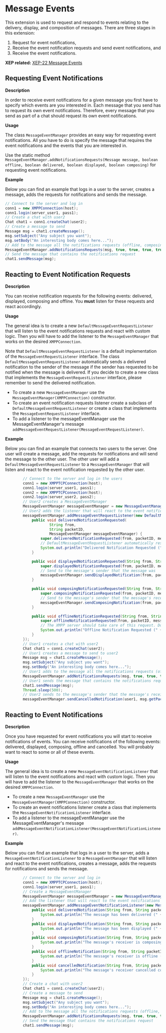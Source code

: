 # Message Events

This extension is used to request and respond to events relating to the
delivery, display, and composition of messages. There are three stages in this
extension:

  1. Request for event notifications, 
  2. Receive the event notification requests and send event notifications, and 
  3. Receive the event notifications.

**XEP related:** [XEP-22 Message Events](http://www.xmpp.org/extensions/xep-0022.html)

## Requesting Event Notifications

**Description**

In order to receive event notifications for a given message you first have to
specify which events are you interested in. Each message that you send has to
request its own event notifications. Therefore, every message that you send as
part of a chat should request its own event notifications.

**Usage**

The class `MessageEventManager` provides an easy way for requesting event
notifications. All you have to do is specify the message that requires the
event notifications and the events that you are interested in.

Use the static method `MessageEventManager.addNotificationsRequests(Message message, boolean offline, boolean delivered, boolean displayed, boolean composing)` for requesting event notifications.

**Example**

Below you can find an example that logs in a user to the server, creates a
message, adds the requests for notifications and sends the message.

```java
// Connect to the server and log in
conn1 = new XMPPConnection(host);
conn1.login(server_user1, pass1);
// Create a chat with user2
Chat chat1 = conn1.createChat(user2);
// Create a message to send
Message msg = chat1.createMessage();
msg.setSubject("Any subject you want");
msg.setBody("An interesting body comes here...");
// Add to the message all the notifications requests (offline, composing)
MessageEventManager.addNotificationsRequests(msg, true, true, true, true);
// Send the message that contains the notifications request
chat1.sendMessage(msg);
```

## Reacting to Event Notification Requests

**Description**

You can receive notification requests for the following events: delivered,
displayed, composing and offline. You **must** listen for these requests and
react accordingly.

**Usage**

The general idea is to create a new `DefaultMessageEventRequestListener` that
will listen to the event notifications requests and react with custom logic.
Then you will have to add the listener to the `MessageEventManager` that works
on the desired `XMPPConnection`.

Note that `DefaultMessageEventRequestListener` is a default implementation of
the `MessageEventRequestListener` interface. The class
`DefaultMessageEventRequestListener` automatically sends a delivered
notification to the sender of the message if the sender has requested to be
notified when the message is delivered. If you decide to create a new class
that implements the `MessageEventRequestListener` interface, please remember
to send the delivered notification.

  * To create a new `MessageEventManager` use the `MessageEventManager(XMPPConnection)` constructor. 
  * To create an event notification requests listener create a subclass of `DefaultMessageEventRequestListener` or create a class that implements the `MessageEventRequestListener` interface. 
  * To add a listener to the messageEventManager use the MessageEventManager's message `addMessageEventRequestListener(MessageEventRequestListener)`.

**Example**

Below you can find an example that connects two users to the server. One user
will create a message, add the requests for notifications and will send the
message to the other user. The other user will add a
`DefaultMessageEventRequestListener` to a `MessageEventManager` that will
listen and react to the event notification requested by the other user.

```java
        // Connect to the server and log in the users
        conn1 = new XMPPTCPConnection(host);
        conn1.login(server_user1, pass1);
        conn2 = new XMPPTCPConnection(host);
        conn2.login(server_user2, pass2);
        // User2 creates a MessageEventManager
        MessageEventManager messageEventManager = new MessageEventManager(conn2);
        // User2 adds the listener that will react to the event notifications requests
        messageEventManager.addMessageEventRequestListener(new DefaultMessageEventRequestListener() {
            public void deliveredNotificationRequested(
                    String from,
                    String packetID,
                    MessageEventManager messageEventManager) {
                super.deliveredNotificationRequested(from, packetID, messageEventManager);
                // DefaultMessageEventRequestListener automatically responds that the message was delivered when receives this r
                System.out.println("Delivered Notification Requested (" + from + ", " + packetID + ")");
            }

            public void displayedNotificationRequested(String from, String packetID, MessageEventManager messageEventManager) {
                super.displayedNotificationRequested(from, packetID, messageEventManager);
                // Send to the message's sender that the message was
                messageEventManager.sendDisplayedNotification(from, packetID);
            }

            public void composingNotificationRequested(String from, String packetID, MessageEventManager messageEventManager) {
                super.composingNotificationRequested(from, packetID, messageEventManager);
                // Send to the message's sender that the message's receiver is composing a reply
                messageEventManager.sendComposingNotification(from, packetID);
            }

            public void offlineNotificationRequested(String from, String packetID, MessageEventManager messageEventManager) {
                super.offlineNotificationRequested(from, packetID, messageEventManager);
                // The XMPP server should take care of this request. Do nothing.
                System.out.println("Offline Notification Requested (" + from + ", " + packetID + ")");
            }
        });
        // User1 creates a chat with user2
        Chat chat1 = conn1.createChat(user2);
        // User1 creates a message to send to user2
        Message msg = chat1.createMessage();
        msg.setSubject("Any subject you want");
        msg.setBody("An interesting body comes here...");
        // User1 adds to the message all the notifications requests (offline, delivered, displayed, composing)
        MessageEventManager.addNotificationsRequests(msg, true, true, true, true);
        // User1 sends the message that contains the notifications request
        chat1.sendMessage(msg);
        Thread.sleep(500);
        // User2 sends to the message's sender that the message's receiver cancelled composing a reply
        messageEventManager.sendCancelledNotification(user1, msg.getPacketID());

```

## Reacting to Event Notifications

**Description**

Once you have requested for event notifications you will start to receive
notifications of events. You can receive notifications of the following
events: delivered, displayed, composing, offline and cancelled. You will
probably want to react to some or all of these events.

**Usage**

The general idea is to create a new `MessageEventNotificationListener` that
will listen to the event notifications and react with custom logic. Then you
will have to add the listener to the `MessageEventManager` that works on the
desired `XMPPConnection`.

  * To create a new `MessageEventManager` use the `MessageEventManager(XMPPConnection)` constructor. 
  * To create an event notifications listener create a class that implements the `MessageEventNotificationListener` interface. 
  * To add a listener to the messageEventManager use the MessageEventManager's message `addMessageEventNotificationListener(MessageEventNotificationListener)`.

**Example**

Below you can find an example that logs in a user to the server, adds a
`MessageEventNotificationListener` to a `MessageEventManager` that will listen
and react to the event notifications, creates a message, adds the requests for
notifications and sends the message.

```java
        // Connect to the server and log in
        conn1 = new XMPPTCPConnection(host);
        conn1.login(server_user1, pass1);
        // Create a MessageEventManager
        MessageEventManager messageEventManager = new MessageEventManager(conn1);
        // Add the listener that will react to the event notifications
        messageEventManager.addMessageEventNotificationListener(new MessageEventNotificationListener() {
            public void deliveredNotification(String from, String packetID) {
                System.out.println("The message has been delivered (" + from + ", " + packetID + ")");
            }
            public void displayedNotification(String from, String packetID) {
                System.out.println("The message has been displayed (" + from + ", " + packetID + ")");
            }
            public void composingNotification(String from, String packetID) {
                System.out.println("The message's receiver is composing a reply (" + from + ", " + packetID + ")");
            }
            public void offlineNotification(String from, String packetID) {
                System.out.println("The message's receiver is offline (" + from + ", " + packetID + ")");
            }
            public void cancelledNotification(String from, String packetID) {
                System.out.println("The message's receiver cancelled composing a reply (" + from + ", " + packetID + ")");
            }
        });
        // Create a chat with user2
        Chat chat1 = conn1.createChat(user2);
        // Create a message to send
        Message msg = chat1.createMessage();
        msg.setSubject("Any subject you want");
        msg.setBody("An interesting body comes here...");
        // Add to the message all the notifications requests (offline, delivered, displayed, composing)
        MessageEventManager.addNotificationsRequests(msg, true, true, true, true);
        // Send the message that contains the notifications request
        chat1.sendMessage(msg);
```
